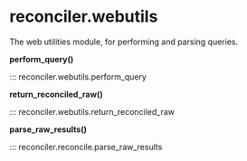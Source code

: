 # reconciler.webutils

The web utilities module, for performing and parsing queries.

**perform_query()**

::: reconciler.webutils.perform_query 

**return_reconciled_raw()**

::: reconciler.webutils.return_reconciled_raw 

**parse_raw_results()**

::: reconciler.reconcile.parse_raw_results 